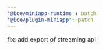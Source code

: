 ```yaml
---
'@ice/miniapp-runtime': patch
'@ice/plugin-miniapp': patch
---
```


fix: add export of streaming api
